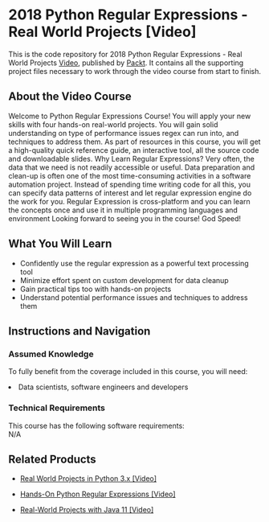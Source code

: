 


# 2018 Python Regular Expressions - Real World Projects [Video]
This is the code repository for 2018 Python Regular Expressions - Real World Projects [Video](https://www.packtpub.com/big-data-and-business-intelligence/2018-python-regular-expressions-real-world-projects-video), published by [Packt](https://www.packtpub.com/?utm_source=github). It contains all the supporting project files necessary to work through the video course from start to finish.
## About the Video Course
Welcome to Python Regular Expressions Course! You will apply your new skills with four hands-on real-world projects. You will gain solid understanding on type of performance issues regex can run into, and techniques to address them. As part of resources in this course, you will get a high-quality quick reference guide, an interactive tool, all the source code and downloadable slides. Why Learn Regular Expressions? Very often, the data that we need is not readily accessible or useful. Data preparation and clean-up is often one of the most time-consuming activities in a software automation project. Instead of spending time writing code for all this, you can specify data patterns of interest and let regular expression engine do the work for you. Regular Expression is cross-platform and you can learn the concepts once and use it in multiple programming languages and environment
Looking forward to seeing you in the course! God Speed!



<H2>What You Will Learn</H2>
<DIV class=book-info-will-learn-text>
<UL>
<LI> Confidently use the regular expression as a powerful text processing tool</li>
<LI>Minimize effort spent on custom development for data cleanup</li>
<LI>Gain practical tips too with hands-on projects</li>
<LI>Understand potential performance issues and techniques to address them</li>
</UL></DIV>

## Instructions and Navigation
### Assumed Knowledge
To fully benefit from the coverage included in this course, you will need:<br/>
<DIV class=book-info-will-learn-text>
<LI> Data scientists, software engineers and developers	</li>
<DIV>

### Technical Requirements
This course has the following software requirements:<br/>
N/A

## Related Products
* [Real World Projects in Python 3.x [Video]
](https://www.packtpub.com/application-development/real-world-projects-python-3x-video)

* [Hands-On Python Regular Expressions [Video]
]( https://www.packtpub.com/application-development/hands-python-regular-expressions-video)

* [Real-World Projects with Java 11 [Video]
]( https://www.packtpub.com/application-development/real-world-projects-java-11-video)

